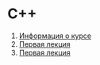 # C++
1. [Информация о курсе](./Cpp.md)
2. [Первая лекция](./test.md)
3. [Первая лекция](./docs/test.md)